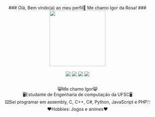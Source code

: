 

<div align="center">
### Olá, Bem vindo(a) ao meu perfil👋 Me chamo Igor da Rosa! ###
</div>
<div align="center">
  <a href="https://github.com/Ig0r-Rosa">
  <img height="180em" src="https://github-readme-stats.vercel.app/api/top-langs/?username=Ig0r-Rosa&layout=compact&langs_count=7&theme=dracula"/>
</div>
<div style="display: inline_block"><br>
</div>
    
  
 
<div align="center"> 
  <a href="https://www.youtube.com/channel/UCUKwq9gdk7JqjohMGKXHSnw" target="_blank"><img src="https://img.shields.io/badge/YouTube-FF0000?style=for-the-badge&logo=youtube&logoColor=white" target="_blank"></a>
  <a href="https://www.instagram.com/o_igod/" target="_blank"><img src="https://img.shields.io/badge/-Instagram-%23E4405F?style=for-the-badge&logo=instagram&logoColor=white" target="_blank"></a>
  <a href = "mailto:igordematosdarosa@gmail.com"><img src="https://img.shields.io/badge/-Gmail-%23333?style=for-the-badge&logo=gmail&logoColor=white" target="_blank"></a>
  <a href="https://www.linkedin.com/in/igor-de-matos-da-rosa-b86224219/" target="_blank"><img src="https://img.shields.io/badge/-LinkedIn-%230077B5?style=for-the-badge&logo=linkedin&logoColor=white" target="_blank"></a> 
 
</div>
  
  ##

<div align="center">
😸Me chamo Igor😸
</div>
<div align="center">
🖥️Estudante de Engenharia de computação da UFSC🖥️
</div>
<div align="center">
⌨️Sei programar em assembly, C, C++, C#, Python, JavaScript e PHP🖱️
</div>
<div align="center">
❤️Hobbies: Jogos e animes❤️
</div>
  
